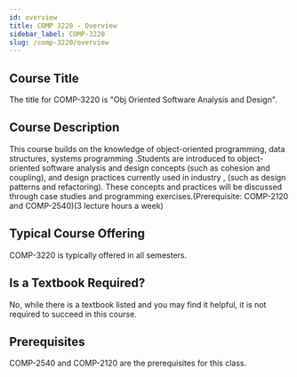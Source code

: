```yaml
---
id: overview
title: COMP 3220 - Overview
sidebar_label: COMP-3220
slug: /comp-3220/overview
---
```


## Course Title

The title for COMP-3220 is "Obj Oriented Software Analysis and Design".

## Course Description

This course builds on the knowledge of object-oriented programming, data structures, systems programming .Students are introduced to object-oriented software analysis and design concepts (such as cohesion and coupling), and design practices currently used in industry , (such as design patterns and refactoring). These concepts and practices will be discussed through case studies and programming exercises.(Prerequisite: COMP-2120 and COMP-2540)(3 lecture hours a week)

## Typical Course Offering

COMP-3220 is typically offered in all semesters.

## Is a Textbook Required?

No, while there is a textbook listed and you may find it helpful, it is not required to succeed in this course.

## Prerequisites

COMP-2540 and COMP-2120 are the prerequisites for this class.

